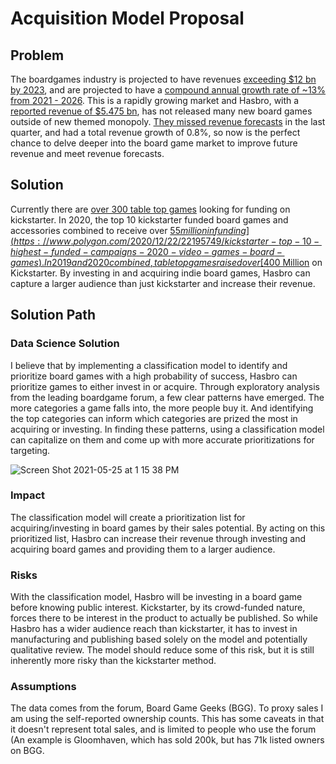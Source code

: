 # Acquisition Model Proposal

## Problem
The boardgames industry is projected to have revenues [exceeding $12 bn by 2023](https://www.prnewswire.com/news-releases/board-games-market---global-outlook-and-forecast-2018-2023-300763553.html), and are projected to have a [compound annual growth rate of ~13% from 2021 - 2026](https://www.reportlinker.com/p05482343/Board-Games-Market-Global-Outlook-and-Forecast.html). This is a rapidly growing market and Hasbro, with a [reported revenue of $5.475 bn](https://www.macrotrends.net/stocks/charts/HAS/hasbro/revenue), has not released many new board games outside of new themed monopoly. [They missed revenue forecasts](https://www.thestreet.com/investing/hasbro-swings-to-first-quarter-profit-misses-on-revenue) in the last quarter, and had a total revenue growth of 0.8%, so now is the perfect chance to delve deeper into the board game market to improve future revenue and meet revenue forecasts. 

## Solution
Currently there are [over 300 table top games](https://www.kickstarter.com/discover/advanced?state=live&category_id=34&sort=magic&seed=2702421&page=1) looking for funding on kickstarter. In 2020, the top 10 kickstarter funded board games and accessories combined to receive over [$55 million in funding](https://www.polygon.com/2020/12/22/22195749/kickstarter-top-10-highest-funded-campaigns-2020-video-games-board-games). In 2019 and 2020 combined, table top games raised over [$400 Million](https://www.polygon.com/2020/12/22/22195749/kickstarter-top-10-highest-funded-campaigns-2020-video-games-board-games) on Kickstarter. By investing in and acquiring indie board games, Hasbro can capture a larger audience than just kickstarter and increase their revenue.

## Solution Path
### Data Science Solution
I believe that by implementing a classification model to identify and prioritize board games with a high probability of success, Hasbro can prioritize games to either invest in or acquire. Through exploratory analysis from the leading boardgame forum, a few clear patterns have emerged. The more categories a game falls into, the more people buy it. And identifying the top categories can inform which categories are prized the most in acquiring or investing. In finding these patterns, using a classification model can capitalize on them and come up with more accurate prioritizations for targeting.

![Screen Shot 2021-05-25 at 1 15 38 PM](https://user-images.githubusercontent.com/75561764/119562560-51624380-bd5b-11eb-9907-4638d2623312.png)

### Impact
The classification model will create a prioritization list for acquiring/investing in board games by their sales potential. By acting on this prioritized list, Hasbro can increase their revenue through investing and acquiring board games and providing them to a larger audience.

### Risks
With the classification model, Hasbro will be investing in a board game before knowing public interest. Kickstarter, by its crowd-funded nature, forces there to be interest in the product to actually be published. So while Hasbro has a wider audience reach than kickstarter, it has to invest in manufacturing and publishing based solely on the model and potentially qualitative review. The model should reduce some of this risk, but it is still inherently more risky than the kickstarter method.

### Assumptions
The data comes from the forum, Board Game Geeks (BGG). To proxy sales I am using the self-reported ownership counts. This has some caveats in that it doesn't represent total sales, and is limited to people who use the forum (An example is Gloomhaven, which has sold 200k, but has 71k listed owners on BGG. 
